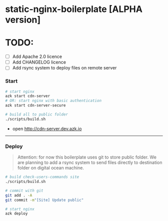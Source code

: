 # static-nginx-boilerplate [ALPHA version]

# TODO:

- [ ] Add Apache 2.0 licence
- [ ] Add CHANGELOG licence
- [ ] Add rsync system to deploy files on remote server

### Start

```sh
# start nginx
azk start cdn-server
# OR: start nginx with basic authentication
azk start cdn-server-secure

# build all to public folder
./scripts/build.sh
```

- open http://cdn-server.dev.azk.io

---------------

### Deploy

> Attention: for now this boilerplate uses git to store public folder. We are planning to add a rsync system to send files directly to destination folder on digital ocean machine.

```sh
# build check-users-commands site
./scripts/build.sh

# commit with git
git add . -A
git commit -m"[Site] Update public"

# start nginx
azk deploy
```
